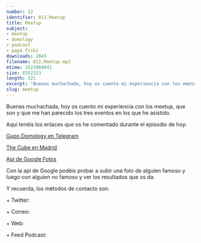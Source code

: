 ```yaml
---
number: 12
identifier: 012.Meetup
title: Meetup
subject:
- meetup
- domology
- podcast
- papá friki
downloads: 2043
filename: 012.Meetup.mp3
mtime: 1523968041
size: 8352323
length: 521
excerpt: "Buenas muchachada, hoy os cuento mi experiencia con los meetup, que son y que me han parecido los tres eventos en los que he asistido.\n\nAqui tenéis los enlaces que os he comentado durante el episodio de hoy:   \n\n[Gupo Domology en Telegram](https://t.me/Domology)\n\n[The Cube en Madrid](https://thecubemadrid.com/es/)\n\n[Api de Google Fotos](https://cloud.google.com/vision/?hl=es)\n\nCon la api d"
slug: meetup
---
```

Buenas muchachada, hoy os cuento mi experiencia con los meetup, que son y que me han parecido los tres eventos en los que he asistido.

Aqui tenéis los enlaces que os he comentado durante el episodio de hoy:

[Gupo Domology en Telegram](https://t.me/Domology)

[The Cube en Madrid](https://thecubemadrid.com/es/)

[Api de Google Fotos](https://cloud.google.com/vision/?hl=es)

Con la api de Google podéis probar a subir una foto de alguien famoso y luego con alguien no famoso y ver los resultados que os da.

Y recuerda, los métodos de contacto son:

\+ Twitter:

\+ Correo:

\+ Web:

\+ Feed Podcast: